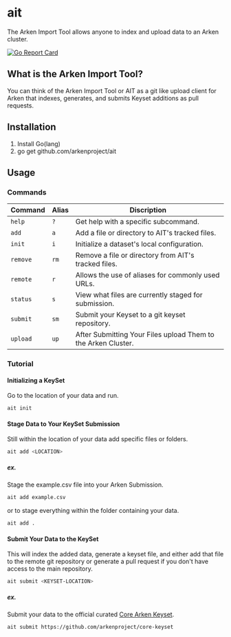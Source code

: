 # ait
The Arken Import Tool allows anyone to index and upload data to an Arken cluster. 

[![Go Report Card](https://goreportcard.com/badge/github.com/arkenproject/ait)](https://goreportcard.com/report/github.com/arkenproject/ait)

## What is the Arken Import Tool?
You can think of the Arken Import Tool or AIT as a git like upload client for Arken that indexes, generates, and submits Keyset additions as pull requests.

## Installation
1. Install Go(lang)
2. go get github.com/arkenproject/ait

## Usage
### Commands

| Command           | Alias | Discription                                                                |
| ----------------- | ----- | -------------------------------------------------------------------------- |
| `help`              | `?`     | Get help with a specific subcommand.                                       |
| `add`               | `a`     | Add a file or directory to AIT's tracked files.                            |
| `init`              | `i`     | Initialize a dataset's local configuration.                                |
| `remove`            | `rm`    | Remove a file or directory from AIT's tracked files.                       |
| `remote`            | `r`     | Allows the use of aliases for commonly used URLs.                          |
| `status`            | `s`     | View what files are currently staged for submission.                       |
| `submit`            | `sm`    | Submit your Keyset to a git keyset repository.                             |
| `upload`            | `up`    | After Submitting Your Files upload Them to the Arken Cluster.              |

### Tutorial
#### Initializing a KeySet
Go to the location of your data and run.
```bash
ait init
```

#### Stage Data to Your KeySet Submission
Still within the location of your data add specific files or folders.
```bash
ait add <LOCATION>
```

##### ex.
Stage the example.csv file into your Arken Submission.
```bash
ait add example.csv
```
or to stage everything within the folder containing your data.
```bash
ait add .
```

#### Submit Your Data to the KeySet
This will index the added data, generate a keyset file, and either add that file to the remote git repository or generate a pull request if you don't have access to the main repository.
```bash
ait submit <KEYSET-LOCATION>
```
##### ex.
Submit your data to the official curated [Core Arken Keyset](https://github.com/arkenproject/core-keyset).
```bash
ait submit https://github.com/arkenproject/core-keyset
```
